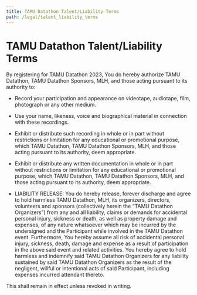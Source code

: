 ```yaml
---
title: TAMU Datathon Talent/Liability Terms
path: /legal/talent_liability_terms
---
```


# TAMU Datathon Talent/Liability Terms

By registering for TAMU Datathon 2023, You do hereby authorize TAMU Datathon, TAMU Datathon Sponsors, MLH, and those acting pursuant to its authority to:

* Record your participation and appearance on videotape, audiotape, film, photograph or any other medium.

* Use your name, likeness, voice and biographical material in connection with these recordings.

* Exhibit or distribute such recording in whole or in part without restrictions or limitation for any educational or promotional purpose, which TAMU Datathon, TAMU Datathon Sponsors, MLH, and those acting pursuant to its authority, deem appropriate.

* Exhibit or distribute any written documentation in whole or in part without restrictions or limitation for any educational or promotional purpose, which TAMU Datathon, TAMU Datathon Sponsors, MLH, and those acting pursuant to its authority, deem appropriate.

* LIABILITY RELEASE: You do hereby release, forever discharge and agree to hold harmless TAMU Datathon, MLH, its organizers, directors, volunteers and sponsors (collectively herein the “TAMU Datathon Organizers”) from any and all liability, claims or demands for accidental personal injury, sickness or death, as well as property damage and expenses, of any nature whatsoever which may be incurred by the undersigned and the Participant while involved in the
TAMU Datathon event. Furthermore, You hereby assume all risk of accidental personal injury, sickness, death, damage and expense as a result of participation in the above said event and related activities. You hereby agree to hold harmless and indemnify said TAMU Datathon Organizers for any liability sustained by said TAMU Datathon Organizers as the result of the negligent, willful or intentional acts of said Participant, including expenses incurred attendant thereto.

This shall remain in effect unless revoked in writing.
